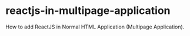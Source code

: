 # reactjs-in-multipage-application
How to add ReactJS in Normal HTML Application (Multipage Application).
